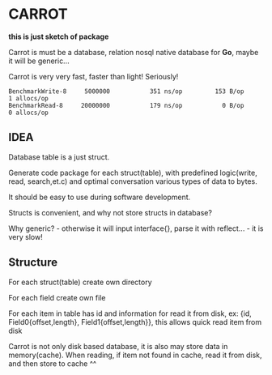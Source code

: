 # CARROT  

**this is just sketch of package**

Carrot is must be a database, relation nosql native database for **Go**, maybe it will be generic... 

Carrot is very very fast, faster than light! Seriously! 

	BenchmarkWrite-8	 5000000	       351 ns/op	     153 B/op	       1 allocs/op
	BenchmarkRead-8 	20000000	       179 ns/op	       0 B/op	       0 allocs/op

## IDEA

Database table is a just struct.

Generate code package for each struct(table), with predefined logic(write, read, search,et.c) and optimal conversation various types of data to bytes.

It should be easy to use during software development.

Structs is convenient, and why not store structs in database?

Why generic? - otherwise it will input interface{}, parse it with reflect... - it is very slow! 

## Structure

For each struct(table) create own directory

For each field create own file

For each item in table has id and information for read it from disk, ex: {id, Field0{offset,length}, Field1{offset,length}}, this allows quick read item from disk

Carrot is not only disk based database, it is also may store data in memory(cache). When reading, if item not found in cache, read it from disk, and then store to cache ^^